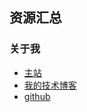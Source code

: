 ## 资源汇总

### 关于我
- [主站](https://www.calamus.xyz/)
- [我的技术博客](https://www.cnblogs.com/calamus/)
- [github](https://github.com/calamus0427/)
